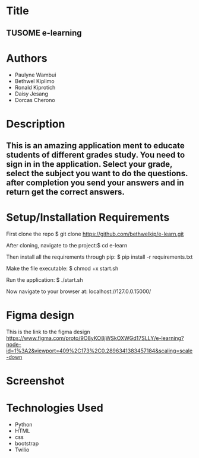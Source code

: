 # Title
## TUSOME e-learning

# Authors
* Paulyne Wambui
* Bethwel Kiplimo 
* Ronald Kiprotich
* Daisy Jesang
* Dorcas Cherono

# Description
## This is an amazing application ment to educate students of different grades study. You need to sign in in the application. Select your grade, select the subject you want to do the questions. after  completion you send your answers and in return get the correct answers.

# Setup/Installation Requirements
First clone the repo $ git clone https://github.com/bethwelkip/e-learn.git

After cloning, navigate to the project:$ cd e-learn

Then install all the requirements through pip: $ pip install -r requirements.txt

Make the file executable: $ chmod +x start.sh

Run the application: $ ./start.sh

Now navigate to your browser at: localhost://127.0.0.15000/

# Figma design 
This is the link to the figma design https://www.figma.com/proto/9O8yKO8jWSkOXWGd17SLLY/e-learning?node-id=1%3A2&viewport=409%2C173%2C0.2896341383457184&scaling=scale-down

# Screenshot

# Technologies Used 
* Python 
* HTML
* css 
* bootstrap
* Twilio



